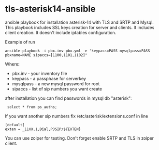 # tls-asterisk14-ansible

ansible playbook for installation asterisk-14 with TLS and SRTP and Mysql.
This playbook includes SSL keys creation for server and clients.
It includes client creation.
It doesn't include iptables configuration.

Example of run
```
ansible-playbook -i pbx.inv pbx.yml -e "keypass=PASS mysqlpass=PASS pbxname=NAME sipaccs=[1100,1101,1102]"
```
Where:
* pbx.inv - your inventory file
* keypass - a passphase for serverkey
* mysqlpass - a new mysql password for root 
* sipaccs - list of sip numbers you want create

after installation you can find passwords in mysql db "asterisk":
```
 select * from ps_auths;
```

If you want another sip numbers fix /etc/asterisk/extensions.conf in line
```
[default]
exten = _11XX,1,Dial,PJSIP/${EXTEN}
```

You can use zoiper for testing. Don't forget enable SRTP and TLS in zoiper client.


